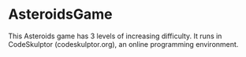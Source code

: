 # AsteroidsGame
This Asteroids game has 3 levels of increasing difficulty. It runs in CodeSkulptor (codeskulptor.org), an online programming environment. 
